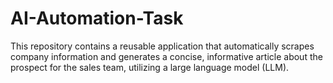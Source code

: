 # AI-Automation-Task
This repository contains a reusable application that automatically scrapes company information and generates a concise, informative article about the prospect for the sales team, utilizing a large language model (LLM).
